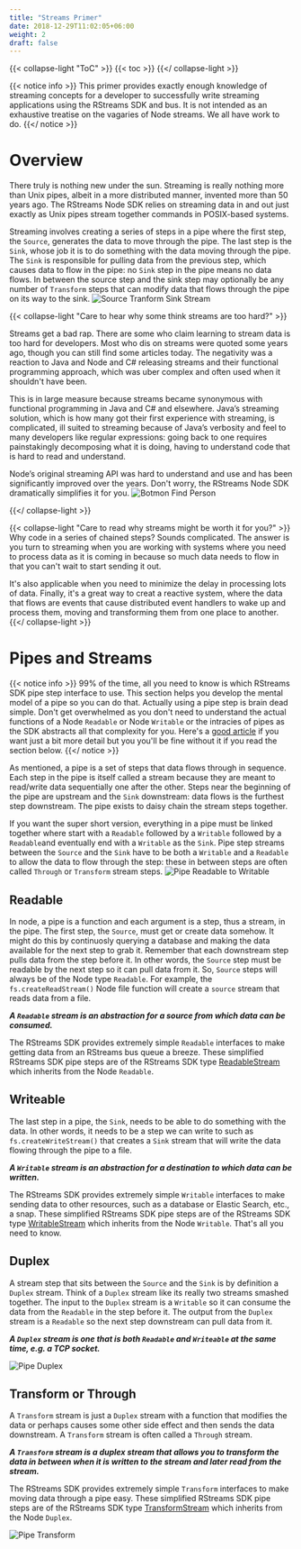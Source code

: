 ```yaml
---
title: "Streams Primer"
date: 2018-12-29T11:02:05+06:00
weight: 2
draft: false
---
```


{{< collapse-light "ToC" >}}
{{< toc  >}}
{{</ collapse-light >}}

{{< notice info >}}
This primer provides exactly enough knowledge of streaming concepts for a developer to successfully 
write streaming applications using the RStreams SDK and bus.  It is not intended as an exhaustive 
treatise on the vagaries of Node streams.  We all have work to do.
{{</ notice >}}

# Overview
There truly is nothing new under the sun.  Streaming is really nothing more than Unix pipes, albeit in a more distributed manner, 
invented more than 50 years ago. The RStreams Node SDK relies on streaming data in and out just exactly as Unix pipes stream 
together commands in POSIX-based systems.   

Streaming involves creating a series of steps in a pipe where the first step, the `Source`, generates the data 
to move through the pipe.  The last step is the `Sink`, whose job it is to do something with the data moving through the pipe. 
The `Sink` is responsible for pulling data from the previous step, which causes data to flow in the pipe: no `Sink` step in the pipe means
no data flows.  In between the source step and the sink step may optionally be any number of `Transform` steps that can modify
data that flows through the pipe on its way to the sink.
![Source Tranform Sink Stream](../images/source-transform-sink.png "420px|center" )

{{< collapse-light "Care to hear why some think streams are too hard?" >}}

Streams get a bad rap.  There are some who claim learning to stream data is too hard for developers.  Most who dis on streams were
quoted some years ago, though you can still find some articles today.  The negativity was a reaction to Java and Node and C# releasing streams and their
functional programming approach, which was uber complex and often used when it shouldn't have been.

This is in large measure because streams became synonymous with functional programming in Java and C# and elsewhere.
Java’s streaming solution, which is how many got their first experience with streaming, is complicated, ill suited to streaming 
because of Java’s verbosity and feel to many developers like regular expressions: going back to one requires painstakingly decomposing
what it is doing, having to understand code that is hard to read and understand.

Node’s original streaming API was hard to understand and use and has been significantly improved over the years.  Don't worry, the RStreams 
Node SDK dramatically simplifies it for you.
![Botmon Find Person](../images/mark-struberg-tweet.png "400px|center" )


{{</ collapse-light >}}

{{< collapse-light "Care to read why streams might be worth it for you?" >}}
Why code in a series of chained steps?  Sounds complicated.  The answer is you turn to streaming when you are working with systems 
where you need to process data as it is coming in because so much data needs to flow in that you can't wait to start sending it out.

It's also applicable when you need to minimize the delay in processing lots of data.  Finally, it's a great way to creat a 
reactive system, where the data that flows are events that cause distributed event handlers to wake up and process them, moving
and transforming them from one place to another.
{{</ collapse-light >}}

# Pipes and Streams
{{< notice info >}}
99% of the time, all you need to know is which RStreams SDK pipe step interface to use.
This section helps you develop the mental model of a pipe so you can do that. Actually using 
a pipe step is brain dead simple.  Don't get overwhelmed as you don't need to understand the actual functions of a 
Node `Readable` or Node `Writable` or the intracies of pipes as the SDK abstracts all that complexity for you.
Here's a [good article](https://www.freecodecamp.org/news/node-js-streams-everything-you-need-to-know-c9141306be93/#:~:text=A%20transform%20stream%20is%20basically,of%20that%20is%20the%20zlib.) if you want just a bit more detail but
you you'll be fine without it if you read the section below.
{{</ notice >}}

As mentioned, a pipe is a set of steps that data flows through in sequence.  Each step in the pipe is itself called a stream because
they are meant to read/write data sequentially one after the other.  Steps near the beginning of the pipe are upstream and the
`Sink` downstream: data flows is the furthest step downstream. The pipe exists to daisy chain the stream steps together.

If you want the super short version, everything in a pipe must be linked together where start with a `Readable` followed by a
`Writable` followed by a `Readable`and eventually end with a `Writable` as the `Sink`.  Pipe step streams between the `Source`
and the `Sink` have to be both a `Writable` and a `Readable` to allow the data to flow through the step: these in between steps
are often called `Through` or `Transform` stream steps.
![Pipe Readable to Writable](../images/pipe-readable-to-writable.png "700px|center" )

## Readable
In node, a pipe is a function and each argument is a step, thus a stream, in the pipe.  The first step, the `Source`, must
get or create data somehow.  It might do this by continuosly querying a database and making the data available for the next
step to grab it.  Remember that each downstream step pulls data from the step before it. In other words, the `Source` step
must be readable by the next step so it can pull data from it.  So, `Source` steps will always be of the Node type `Readable`.
For example, the `fs.createReadStream()` Node file function will create a `source` stream that reads data from a file.

***A `Readable` stream is an abstraction for a source from which data can be consumed.***

The RStreams SDK provides extremely simple `Readable` interfaces to make getting data from an RStreams bus queue a breeze.
These simplified RStreams SDK pipe steps are of the RStreams SDK type [ReadableStream](https://leoplatform.github.io/Nodejs/interfaces/lib_types.ReadableStream.html) which inherits from the Node `Readable`.

## Writeable
The last step in a pipe, the `Sink`, needs to be able to do something with the data.  In other words, it needs to
be a step we can write to such as `fs.createWriteStream()` that creates a `Sink` stream that will write the data flowing
through the pipe to a file.

***A `Writable` stream is an abstraction for a destination to which data can be written.***

The RStreams SDK provides extremely simple `Writable` interfaces to make sending data to other resources, such as a
database or Elastic Search, etc., a snap. These simplified RStreams SDK pipe steps are of the RStreams SDK type [WritableStream](https://leoplatform.github.io/Nodejs/interfaces/lib_types.WritableStream.html) which inherits from the Node `Writable`.  That's all you need to know.

## Duplex
A stream step that sits between the `Source` and the `Sink` is by definition a `Duplex` stream.  Think of a `Duplex` stream
like its really two streams smashed together. The input to the `Duplex` stream is a `Writable` so it can consume the data from the
`Readable`  in the step before it.  The output from the `Duplex` stream is a `Readable` so the next step downstream can pull
data from it.

***A `Duplex` stream is one that is both `Readable` and `Writeable` at the same time, e.g. a TCP socket.***

![Pipe Duplex](../images/pipe-general.png "600px|center" )

## Transform or Through

A `Transform` stream is just a `Duplex` stream with a function that modifies the data or perhaps causes some other side effect 
and then sends the data downstream.  A `Transform` stream is often called a `Through` stream.
 
***A `Transform` stream is a duplex stream that allows you to transform the data in between when it is written to the stream and later read from the stream.***

The RStreams SDK provides extremely simple `Transform` interfaces to make moving data through a pipe easy. These simplified RStreams SDK pipe steps are of the RStreams SDK type [TransformStream](https://leoplatform.github.io/Nodejs/interfaces/lib_types.TransformStream.html) which inherits from the Node `Duplex`.

![Pipe Transform](../images/pipe-transform.png "600px|center" )
